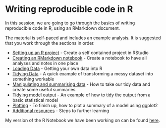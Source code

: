 # Writing reproducible code in R

In this session, we are going to go through the basics of writing reproducible code in R, using an RMarkdown document. 

The material is self-paced and includes an example analysis. It is suggested that you work through the sections in order.

* [Setting up an R project](./r_project.md) - Create a self contained project in RStudio
* [Creating an RMarkdown notebook](./r_markdown.md) - Create a notebook to have all analyses and notes in one place
* [Loading Data](./loading_data.md) - Getting your own data into R
* [Tidying Data](./tidying_data.md) - A quick example of transforming a messy dataset into something workable
* [Manipulating and summarising data](./summarising_data.md) - How to take our tidy data and create some useful summaries
* [Tidying model output](./tidying_output.md) - An example of how to tidy the output from a basic statistical model
* [Plotting](./plotting.md) - To finish up, how to plot a summary of a model using ggplot2
* [Additional resources](./next_steps.md) - Steps to further learning

My version of the R Notebook we have been working on can be found [here](https://github.com/laurajanegraham/reproducible_r).
